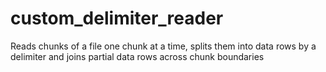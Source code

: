 # custom_delimiter_reader
Reads chunks of a file one chunk at a time, splits them into data rows by a delimiter and joins partial data rows across chunk boundaries
